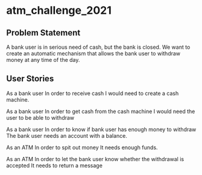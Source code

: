 # atm_challenge_2021

## Problem Statement
A bank user is in serious need of cash, but the bank is closed. 
We want to create an automatic mechanism that allows the bank user to withdraw money at any time of the day. 

## User Stories
As a bank user
In order to receive cash
I would need to create a cash machine.

As a bank user
In order to get cash from the cash machine
I would need the user to be able to withdraw

As a bank user
In order to know if bank user has enough money to withdraw
The bank user needs an account with a balance.

As an ATM
In order to spit out money
It needs enough funds. 

As an ATM
In order to let the bank user know whether the withdrawal is accepted
It needs to return a message 




